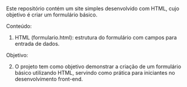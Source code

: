 Este repositório contém um site simples desenvolvido com HTML, cujo objetivo é criar um formulário básico.

 Conteúdo:
 
1. HTML (formulario.html): estrutura do formulário com campos para entrada de dados.

 Objetivo:
 
2. O projeto tem como objetivo demonstrar a criação de um formulário básico utilizando HTML, servindo como prática para iniciantes no desenvolvimento front-end.

